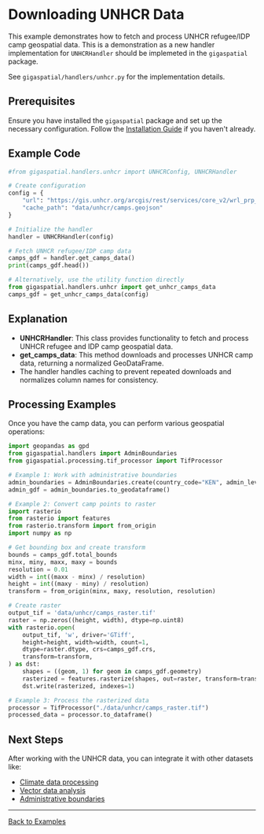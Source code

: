 # Downloading UNHCR Data

This example demonstrates how to fetch and process UNHCR refugee/IDP camp geospatial data. This is a demonstration as a new handler implementation for `UNHCRHandler` should be implemeted in the `gigaspatial` package.

See `gigaspatial/handlers/unhcr.py` for the implementation details.

## Prerequisites

Ensure you have installed the `gigaspatial` package and set up the necessary configuration. Follow the [Installation Guide](../getting-started/installation.md) if you haven't already.

## Example Code

```python
#from gigaspatial.handlers.unhcr import UNHCRConfig, UNHCRHandler

# Create configuration
config = {
    "url": "https://gis.unhcr.org/arcgis/rest/services/core_v2/wrl_prp_p_unhcr_PoC/FeatureServer/0/query?where=1%3D1&outFields=*&f=geojson",
    "cache_path": "data/unhcr/camps.geojson"
}

# Initialize the handler
handler = UNHCRHandler(config)

# Fetch UNHCR refugee/IDP camp data
camps_gdf = handler.get_camps_data()
print(camps_gdf.head())

# Alternatively, use the utility function directly
from gigaspatial.handlers.unhcr import get_unhcr_camps_data
camps_gdf = get_unhcr_camps_data(config)
```

## Explanation

- **UNHCRHandler**: This class provides functionality to fetch and process UNHCR refugee and IDP camp geospatial data.
- **get_camps_data**: This method downloads and processes UNHCR camp data, returning a normalized GeoDataFrame.
- The handler handles caching to prevent repeated downloads and normalizes column names for consistency.

## Processing Examples

Once you have the camp data, you can perform various geospatial operations:

```python
import geopandas as gpd
from gigaspatial.handlers import AdminBoundaries
from gigaspatial.processing.tif_processor import TifProcessor

# Example 1: Work with administrative boundaries
admin_boundaries = AdminBoundaries.create(country_code="KEN", admin_level=1)
admin_gdf = admin_boundaries.to_geodataframe()

# Example 2: Convert camp points to raster
import rasterio
from rasterio import features
from rasterio.transform import from_origin
import numpy as np

# Get bounding box and create transform
bounds = camps_gdf.total_bounds
minx, miny, maxx, maxy = bounds
resolution = 0.01
width = int((maxx - minx) / resolution)
height = int((maxy - miny) / resolution)
transform = from_origin(minx, maxy, resolution, resolution)

# Create raster
output_tif = 'data/unhcr/camps_raster.tif'
raster = np.zeros((height, width), dtype=np.uint8)
with rasterio.open(
    output_tif, 'w', driver='GTiff',
    height=height, width=width, count=1,
    dtype=raster.dtype, crs=camps_gdf.crs,
    transform=transform,
) as dst:
    shapes = ((geom, 1) for geom in camps_gdf.geometry)
    rasterized = features.rasterize(shapes, out=raster, transform=transform)
    dst.write(rasterized, indexes=1)

# Example 3: Process the rasterized data
processor = TifProcessor("./data/unhcr/camps_raster.tif")
processed_data = processor.to_dataframe()
```

## Next Steps

After working with the UNHCR data, you can integrate it with other datasets like:

- [Climate data processing](../processing/climate.md)
- [Vector data analysis](../processing/vector.md)
- [Administrative boundaries](../downloading/hdx.md)

---

[Back to Examples](../index.md)
